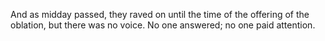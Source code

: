 And as midday passed, they raved on until the time of the offering of the oblation, but there was no voice. No one answered; no one paid attention.
